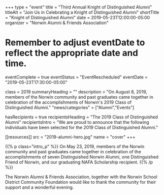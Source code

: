 +++
type          = "event"
title         = "Third Annual Knight of Distinguished Alumni"
titleAlt      = "Join Us in Celebrating a Knight of Distinguished Alumni"
shortTitle    = "Knight of Distinguished Alumni"
date          = 2019-05-23T12:00:00-05:00
organizer     = "Norwin Alumni & Friends Association"
# Remember to adjust eventDate to reflect the appropriate date and time.
eventComplete = true
eventStatus = "EventRescheduled"
eventDate     = "2019-05-23T17:30:00-05:00"

class          = 2019
summaryHeading = ""
description = "On August 8, 2019, members of the Norwin community and past graduates came together in celebration of the accomplishments of Norwin's 2019 Class of Distinguished Alumni."
"news/categories" = ["Alumni","Events"]

hasRecipients = true
recipientsHeading = "The 2019 Class of Distinguished Alumni"
recipientsIntro   = "We are proud to announce that the following individuals have been selected for the 2019 Class of Distinguished Alumni."


[[resources]]
  src  = "2019-alumni-hero.jpg"
  name = "cover"
+++

{{% p class="intro_p" %}}
On May 23, 2019, members of the Norwin community and past graduates came together in celebration of the accomplishments of seven Distinguished Norwin Alumni, one Distinguished Friend of Norwin, and our graduating NAFA Scholarship recipient.
{{% /p %}}

The Norwin Alumni & Friends Association, together with the Norwin School District Community Foundation would like to thank the community for their support and a wonderful evening.
